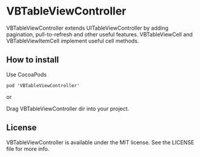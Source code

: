 VBTableViewController
===========

VBTableViewController extends UITableViewController by adding pagination, pull-to-refresh and other useful features.
VBTableViewCell and VBTableViewItemCell implement useful cell methods.

## How to install
Use CocoaPods

    pod 'VBTableViewController'

or

Drag VBTableViewController dir into your project.

## License
VBTableViewController is available under the MIT license. See the LICENSE file for more info.
